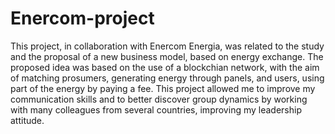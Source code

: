 # Enercom-project

This project, in collaboration with Enercom Energia, was related to the study and the proposal of a new business model, based on energy exchange.  The proposed idea was based on the use of a blockchian network, with the aim of matching prosumers, generating energy through panels, and users, using part of the energy by paying a fee. This project allowed me to improve my communication skills and to better discover group dynamics by working with many colleagues from several countries, improving my leadership attitude.   
